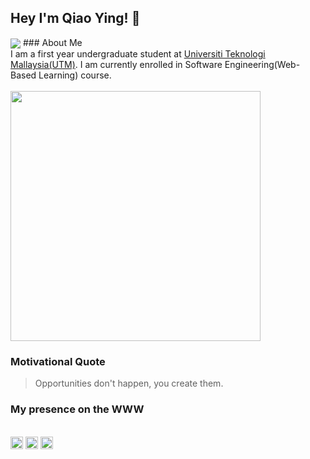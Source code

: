 
## Hey I'm Qiao Ying! :hugs:
<img src="https://raw.githubusercontent.com/sagar-viradiya/sagar-viradiya/master/resources/banner.png" align="center">
### About Me
<br>I am a first year undergraduate student at <a href="https://www.utm.my/" target="blank">Universiti Teknologi Mallaysia(UTM)</a>. I am currently enrolled in Software Engineering(Web-Based Learning) course.
<br><br>
<img src="https://github-readme-stats.vercel.app/api?username=alovey1014&show_icons=true&theme=dark#gh-dark-mode-only" width="400">

### Motivational Quote
> Opportunities don't happen, you create them.

### My presence on the WWW
<br>
<a href="https://instagram.com/qiaoyingggggg?igshid=YmMyMTA2M2Y=" target="blank"><img src="https://user-images.githubusercontent.com/129234636/230544050-df11d9a2-d01a-4a6c-9ec5-6996d43bb2df.svg" height="20" width="20"/></a>
<a href="https://www.linkedin.com/in/qiao-ying-wong-6701b4181/" target="blank"><img src="https://user-images.githubusercontent.com/129234636/230545646-f2d15036-20f6-4ed0-b7d1-2951e20a6238.svg" height="20" width="20"/></a>
<a href="https://www.facebook.com/wqiao.ying14" target="blank"><img src="https://user-images.githubusercontent.com/129234636/230546348-3adec3e4-18e3-47bc-b7ec-547526b5ab96.svg" height="20" width="20"/></a>
